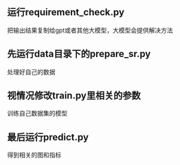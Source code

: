 ## 运行requirement_check.py
把输出结果复制给gpt或者其他大模型，大模型会提供解决方法

## 先运行data目录下的prepare_sr.py
处理好自己的数据

## 视情况修改train.py里相关的参数
训练自己数据集的模型

## 最后运行predict.py
得到相关的图和指标